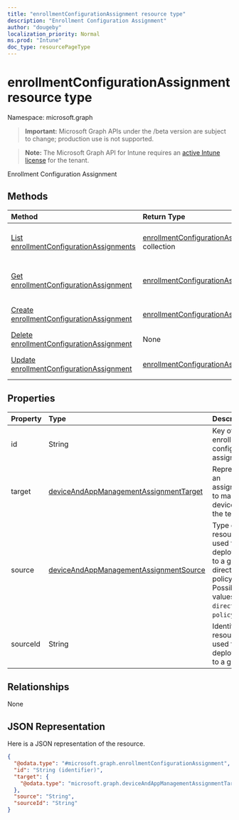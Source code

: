 ```yaml
---
title: "enrollmentConfigurationAssignment resource type"
description: "Enrollment Configuration Assignment"
author: "dougeby"
localization_priority: Normal
ms.prod: "Intune"
doc_type: resourcePageType
---
```


# enrollmentConfigurationAssignment resource type

Namespace: microsoft.graph

> **Important:** Microsoft Graph APIs under the /beta version are subject to change; production use is not supported.

> **Note:** The Microsoft Graph API for Intune requires an [active Intune license](https://go.microsoft.com/fwlink/?linkid=839381) for the tenant.

Enrollment Configuration Assignment

## Methods
|Method|Return Type|Description|
|:---|:---|:---|
|[List enrollmentConfigurationAssignments](../api/intune-onboarding-enrollmentconfigurationassignment-list.md)|[enrollmentConfigurationAssignment](../resources/intune-onboarding-enrollmentconfigurationassignment.md) collection|List properties and relationships of the [enrollmentConfigurationAssignment](../resources/intune-onboarding-enrollmentconfigurationassignment.md) objects.|
|[Get enrollmentConfigurationAssignment](../api/intune-onboarding-enrollmentconfigurationassignment-get.md)|[enrollmentConfigurationAssignment](../resources/intune-onboarding-enrollmentconfigurationassignment.md)|Read properties and relationships of the [enrollmentConfigurationAssignment](../resources/intune-onboarding-enrollmentconfigurationassignment.md) object.|
|[Create enrollmentConfigurationAssignment](../api/intune-onboarding-enrollmentconfigurationassignment-create.md)|[enrollmentConfigurationAssignment](../resources/intune-onboarding-enrollmentconfigurationassignment.md)|Create a new [enrollmentConfigurationAssignment](../resources/intune-onboarding-enrollmentconfigurationassignment.md) object.|
|[Delete enrollmentConfigurationAssignment](../api/intune-onboarding-enrollmentconfigurationassignment-delete.md)|None|Deletes a [enrollmentConfigurationAssignment](../resources/intune-onboarding-enrollmentconfigurationassignment.md).|
|[Update enrollmentConfigurationAssignment](../api/intune-onboarding-enrollmentconfigurationassignment-update.md)|[enrollmentConfigurationAssignment](../resources/intune-onboarding-enrollmentconfigurationassignment.md)|Update the properties of a [enrollmentConfigurationAssignment](../resources/intune-onboarding-enrollmentconfigurationassignment.md) object.|

## Properties
|Property|Type|Description|
|:---|:---|:---|
|id|String|Key of the enrollment configuration assignment|
|target|[deviceAndAppManagementAssignmentTarget](../resources/intune-shared-deviceandappmanagementassignmenttarget.md)|Represents an assignment to managed devices in the tenant|
|source|[deviceAndAppManagementAssignmentSource](../resources/intune-shared-deviceandappmanagementassignmentsource.md)|Type of resource used for deployment to a group, direct or policySet. Possible values are: `direct`, `policySets`.|
|sourceId|String|Identifier for resource used for deployment to a group|

## Relationships
None

## JSON Representation
Here is a JSON representation of the resource.
<!-- {
  "blockType": "resource",
  "keyProperty": "id",
  "@odata.type": "microsoft.graph.enrollmentConfigurationAssignment"
}
-->
``` json
{
  "@odata.type": "#microsoft.graph.enrollmentConfigurationAssignment",
  "id": "String (identifier)",
  "target": {
    "@odata.type": "microsoft.graph.deviceAndAppManagementAssignmentTarget"
  },
  "source": "String",
  "sourceId": "String"
}
```



